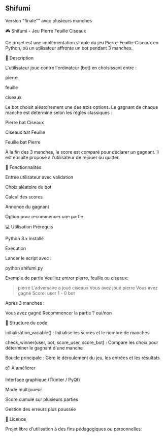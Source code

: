 ## Shifumi 
Version "finale"" avec plusieurs manches

🎮 Shifumi - Jeu Pierre Feuille Ciseaux

Ce projet est une implémentation simple du jeu Pierre-Feuille-Ciseaux en Python, où un utilisateur affronte un bot pendant 3 manches.

📝 Description

L'utilisateur joue contre l'ordinateur (bot) en choisissant entre :

pierre

feuille

ciseaux

Le bot choisit aléatoirement une des trois options. Le gagnant de chaque manche est déterminé selon les règles classiques :

Pierre bat Ciseaux

Ciseaux bat Feuille

Feuille bat Pierre

À la fin des 3 manches, le score est comparé pour déclarer un gagnant. Il est ensuite proposé à l'utilisateur de rejouer ou quitter.

🚀 Fonctionnalités

Entrée utilisateur avec validation

Choix aléatoire du bot

Calcul des scores

Annonce du gagnant

Option pour recommencer une partie

💻 Utilisation
Prérequis

Python 3.x installé

Exécution

Lancer le script avec :

python shifumi.py

Exemple de partie
Veuillez entrer pierre, feuille ou ciseaux:
> pierre
L'adversaire a joué ciseaux
Vous avez joué pierre
Vous avez gagné
Score: user 1 - 0 bot


Après 3 manches :

Vous avez gagné
Recommencer la partie ? oui/non

🧠 Structure du code

initialisation_variable() : Initialise les scores et le nombre de manches

check_winner(user, bot, score_user, score_bot) : Compare les choix pour déterminer le gagnant d'une manche

Boucle principale : Gère le déroulement du jeu, les entrées et les résultats

📦 À améliorer

Interface graphique (Tkinter / PyQt)

Mode multijoueur

Score cumulé sur plusieurs parties

Gestion des erreurs plus poussée

📄 Licence

Projet libre d'utilisation à des fins pédagogiques ou personnelles.